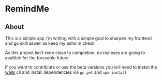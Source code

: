 # RemindMe

## About

This is a simple app i'm writing with a simple goal to sharpen my frontend and go skill aswell as keep my adhd in check

As this project isn't even close to completion, no realeses are going to availible for the forseable future

If you want to contribiute or use the beta versions you will need to install the [wails](https://wails.io) cli and install dependencies via ```go get``` and ```npm install```


